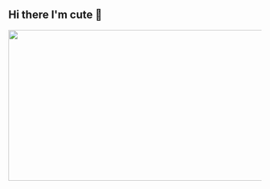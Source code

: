 ## Hi there I'm cute 👋
<a href="https://github.com/devxb/gitanimals">
<img
  src="https://render.gitanimals.org/farms/yugufyuf"
  width="1000"
  height="300"
/>
</a>
